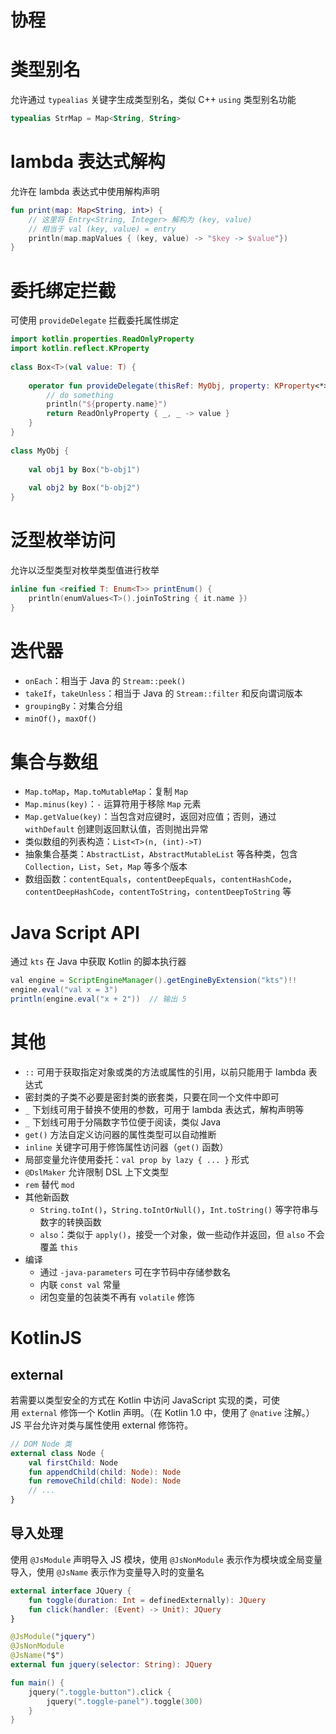 # 协程

# 类型别名

允许通过 `typealias` 关键字生成类型别名，类似 C++ `using` 类型别名功能

```kotlin
typealias StrMap = Map<String, String>
```

# lambda 表达式解构

允许在 lambda 表达式中使用解构声明

```kotlin
fun print(map: Map<String, int>) {
    // 这里将 Entry<String, Integer> 解构为 (key, value)
    // 相当于 val (key, value) = entry
    println(map.mapValues { (key, value) -> "$key -> $value"})
}
```

# 委托绑定拦截

可使用 `provideDelegate` 拦截委托属性绑定

```kotlin
import kotlin.properties.ReadOnlyProperty  
import kotlin.reflect.KProperty  
  
class Box<T>(val value: T) {  
  
    operator fun provideDelegate(thisRef: MyObj, property: KProperty<*>): ReadOnlyProperty<MyObj, T> {  
        // do something  
        println("${property.name}")  
        return ReadOnlyProperty { _, _ -> value }  
    }  
}  
  
class MyObj {  
  
    val obj1 by Box("b-obj1")  
  
    val obj2 by Box("b-obj2")  
}
```

# 泛型枚举访问

允许以泛型类型对枚举类型值进行枚举

```kotlin
inline fun <reified T: Enum<T>> printEnum() {  
    println(enumValues<T>().joinToString { it.name })  
}
```

# 迭代器

- `onEach`：相当于 Java 的 `Stream::peek()`
- `takeIf`，`takeUnless`：相当于 Java 的 `Stream::filter` 和反向谓词版本
- `groupingBy`：对集合分组
- `minOf()`，`maxOf()`

# 集合与数组

- `Map.toMap`，`Map.toMutableMap`：复制 `Map`
- `Map.minus(key)`：`-` 运算符用于移除 `Map` 元素
- `Map.getValue(key)`：当包含对应键时，返回对应值；否则，通过 `withDefault` 创建则返回默认值，否则抛出异常
- 类似数组的列表构造：`List<T>(n, (int)->T)`
- 抽象集合基类：`AbstractList`，`AbstractMutableList` 等各种类，包含 `Collection`，`List`，`Set`，`Map` 等多个版本
- 数组函数：`contentEquals`，`contentDeepEquals`，`contentHashCode`，`contentDeepHashCode`，`contentToString`，`contentDeepToString` 等

# Java Script API

通过 `kts` 在 Java 中获取 Kotlin 的脚本执行器

```java
val engine = ScriptEngineManager().getEngineByExtension("kts")!!
engine.eval("val x = 3")
println(engine.eval("x + 2"))  // 输出 5
```

# 其他

- `::` 可用于获取指定对象或类的方法或属性的引用，以前只能用于 lambda 表达式
- 密封类的子类不必要是密封类的嵌套类，只要在同一个文件中即可
- `_` 下划线可用于替换不使用的参数，可用于 lambda 表达式，解构声明等
- `_` 下划线可用于分隔数字节位便于阅读，类似 Java
- `get()` 方法自定义访问器的属性类型可以自动推断
- `inline` 关键字可用于修饰属性访问器（`get()` 函数）
- 局部变量允许使用委托：`val prop by lazy { ... }` 形式
- `@DslMaker` 允许限制 DSL 上下文类型
- `rem` 替代 `mod`
- 其他新函数
	- `String.toInt()`，`String.toIntOrNull()`，`Int.toString()` 等字符串与数字的转换函数
	- `also`：类似于 `apply()`，接受一个对象，做一些动作并返回，但 `also` 不会覆盖 `this`
- 编译
	- 通过 `-java-parameters` 可在字节码中存储参数名
	- 内联 `const val` 常量
	- 闭包变量的包装类不再有 `volatile` 修饰

# KotlinJS

## external

若需要以类型安全的方式在 Kotlin 中访问 JavaScript 实现的类，可使用 `external` 修饰一个 Kotlin 声明。（在 Kotlin 1.0 中，使用了 `@native` 注解。） JS 平台允许对类与属性使用 external 修饰符。

```kotlin
// DOM Node 类
external class Node {
    val firstChild: Node
    fun appendChild(child: Node): Node
    fun removeChild(child: Node): Node
    // ...
}
```

## 导入处理

使用 `@JsModule` 声明导入 JS 模块，使用 `@JsNonModule` 表示作为模块或全局变量导入，使用 `@JsName` 表示作为变量导入时的变量名

```kotlin
external interface JQuery {
    fun toggle(duration: Int = definedExternally): JQuery
    fun click(handler: (Event) -> Unit): JQuery
}

@JsModule("jquery")
@JsNonModule
@JsName("$")
external fun jquery(selector: String): JQuery

fun main() {
    jquery(".toggle-button").click {
        jquery(".toggle-panel").toggle(300)
    }
}
```

